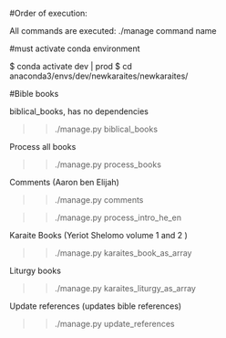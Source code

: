 #Order of execution:

All commands are executed: ./manage command name

#must activate conda environment

$ conda activate dev | prod
$ cd anaconda3/envs/dev/newkaraites/newkaraites/

#Bible books

biblical_books, has no dependencies


>> ./manage.py biblical_books

Process all books

>>./manage.py process_books
  
Comments (Aaron ben Elijah)

>> ./manage.py comments
 
>> ./manage.py process_intro_he_en
 
Karaite Books (Yeriot Shelomo volume 1 and 2 )

>> ./manage.py karaites_book_as_array

Liturgy books

>> ./manage.py karaites_liturgy_as_array

[//]: # (Polemic books)

[//]: # ()
[//]: # (>> ./manage.py karaites_sefer_as_array)

[//]: # ()
[//]: # (>> ./manage.py process_intro_en_he_table)

Update references (updates bible references)

>> ./manage.py update_references
 
[//]: # (Update search)

[//]: # ()
[//]: # (>> ./manage.py update_full_text_search)


[//]: # (Update autocomplete)

[//]: # ()
[//]: # (# this can take a while so in the remote server )

[//]: # (>> screen)

[//]: # (>>./manage.py autocomplete | autocomplete1)

[//]: # (# press ctrl A and then ctrl d)

[//]: # (# this will detach the process from the current ssh session)

[//]: # (# you may close the ssh, the process will keep running on remote server.)